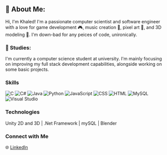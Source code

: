 ## 👋 About Me:
Hi, I'm Khaled! I'm a passionate computer scientist and software engineer with a love for game development 🎮, music creation 🎵, pixel art 🎨, and 3D modeling 🚀. I'm down-bad for any peices of code, unironically.
### 🧬 Studies:
I'm currently a computer science student at university. I'm mainly focusing on improving my full stack development capabilities, alongside working on some basic projects.
### Skills
![C](https://img.shields.io/badge/C-00599C?style=for-the-badge&logo=c&logoColor=white)
![C#](https://img.shields.io/badge/C%23-239120?style=for-the-badge&logo=c-sharp&logoColor=white)
![Java](https://img.shields.io/badge/Java-007396?style=for-the-badge&logo=java&logoColor=white)
![Python](https://img.shields.io/badge/Python-3776AB?style=for-the-badge&logo=python&logoColor=white)
![JavaScript](https://img.shields.io/badge/JavaScript-F7DF1E?style=for-the-badge&logo=javascript&logoColor=black)
![CSS](https://img.shields.io/badge/CSS-1572B6?style=for-the-badge&logo=css3&logoColor=white)
![HTML](https://img.shields.io/badge/HTML-E34F26?style=for-the-badge&logo=html5&logoColor=white)
![MySQL](https://img.shields.io/badge/MySQL-4479A1?style=for-the-badge&logo=mysql&logoColor=white)
![Visual Studio](https://img.shields.io/badge/Visual_Studio-5C2D91?style=for-the-badge&logo=visual-studio&logoColor=white)
### Technologies
Unity 2D and 3D | .Net Framework | mySQL | Blender
### Connect with Me
🌐 [LinkedIn](https://www.linkedin.com/in/djeffalkhaled/)










